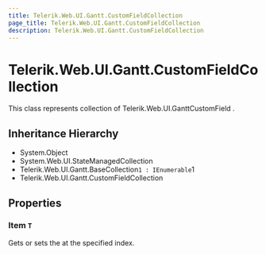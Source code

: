 ```yaml
---
title: Telerik.Web.UI.Gantt.CustomFieldCollection
page_title: Telerik.Web.UI.Gantt.CustomFieldCollection
description: Telerik.Web.UI.Gantt.CustomFieldCollection
---
```


# Telerik.Web.UI.Gantt.CustomFieldCollection

This class represents collection of Telerik.Web.UI.GanttCustomField .

## Inheritance Hierarchy

* System.Object
* System.Web.UI.StateManagedCollection
* Telerik.Web.UI.Gantt.BaseCollection`1 : IEnumerable`1
* Telerik.Web.UI.Gantt.CustomFieldCollection

## Properties

###  Item `T`

Gets or sets the at the specified index.


